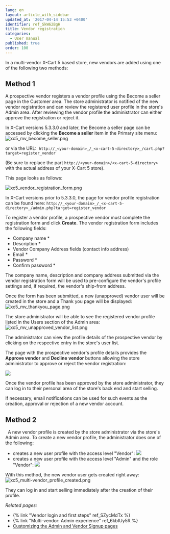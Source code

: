 ```yaml
---
lang: en
layout: article_with_sidebar
updated_at: '2017-04-14 15:53 +0400'
identifier: ref_SkW62BgH
title: Vendor registration
categories:
  - User manual
published: true
order: 100
---
```


In a multi-vendor X-Cart 5 based store, new vendors are added using one of the following two methods:

## Method 1

A prospective vendor registers a vendor profile using the Become a seller page in the Customer area. The store administrator is notified of the new vendor registration and can review the registered user profile in the store's Admin area. After reviewing the vendor profile the administrator can either approve the registration or reject it.

In X-Cart versions 5.3.3.0 and later, the Become a seller page can be accessed by clicking the **Become a seller** item in the Primary site menu:
![xc5_mv_become_seller.png]({{site.baseurl}}/attachments/ref_SkW62BgH/xc5_mv_become_seller.png)

or via the URL: 
`http://_<your-domain>_/_<x-cart-5-directory>_/cart.php?target=register_vendor`

(Be sure to replace the part `http://<your-domain>/<x-cart-5-directory>` with the actual address of your X-Cart 5 store).

This page looks as follows:

![xc5_vendor_registration_form.png]({{site.baseurl}}/attachments/ref_SkW62BgH/xc5_vendor_registration_form.png)

In X-Cart versions prior to 5.3.3.0, the page for vendor profile registration can be found here:
`http://_<your-domain>_/_<x-cart-5-directory>_/admin.php?target=register_vendor`

To register a vendor profile, a prospective vendor must complete the registration form and click **Create**.
The vendor registration form includes the following fields:

   *   Company name * 
   *   Description * 
   *   Vendor Company Address fields (contact info address) 
   *   Email *
   *   Password *
   *   Confirm password *

The company name, description and company address submitted via the vendor registration form will be used to pre-configure the vendor's profile settings and, if required, the vendor's ship-from address.  

Once the form has been submitted, a new (unapproved) vendor user will be created in the store and a Thank you page will be displayed:
![xc5_mv_thankyou_page.png]({{site.baseurl}}/attachments/ref_SkW62BgH/xc5_mv_thankyou_page.png)

The store administrator will be able to see the registered vendor profile listed in the Users section of the Admin area:
![xc5_mv_unapproved_vendor_list.png]({{site.baseurl}}/attachments/ref_SkW62BgH/xc5_mv_unapproved_vendor_list.png)

The administrator can view the profile details of the prospective vendor by clicking on the respective entry in the store's user list.

The page with the prospective vendor's profile details provides the **Approve vendor** and **Decline** **vendor** buttons allowing the store administrator to approve or reject the vendor registration:

![]({{site.baseurl}}/attachments/8749143/8716879.png)

Once the vendor profile has been approved by the store administrator, they can log in to their personal area of the store's back end and start selling. 

If necessary, email notifications can be used for such events as the creation, approval or rejection of a new vendor account.

## Method 2
 
A new vendor profile is created by the store administrator via the store's Admin area.
To create a new vendor profile, the administrator does one of the following: 

*   creates a new user profile with the access level "Vendor":
    ![]({{site.baseurl}}/attachments/8749143/8719604.png)
*   creates a new user profile with the access level "Admin" and the role "Vendor":
    ![]({{site.baseurl}}/attachments/8749143/8716890.png)

With this method, the new vendor user gets created right away:
    ![xc5_multi-vendor_profile_created.png]({{site.baseurl}}/attachments/ref_SkW62BgH/xc5_multi-vendor_profile_created.png)

They can log in and start selling immediately after the creation of their profile.



_Related pages:_

*   {% link "Vendor login and first steps" ref_SZycMdTx %}
*   {% link "Multi-vendor: Admin experience" ref_6kbIUy5R %}
*   [Customizing the Admin and Vendor Signup pages](http://devs.x-cart.com/en/design_changes/customizing_the_admin_and_vendor_signup_pages.html)
